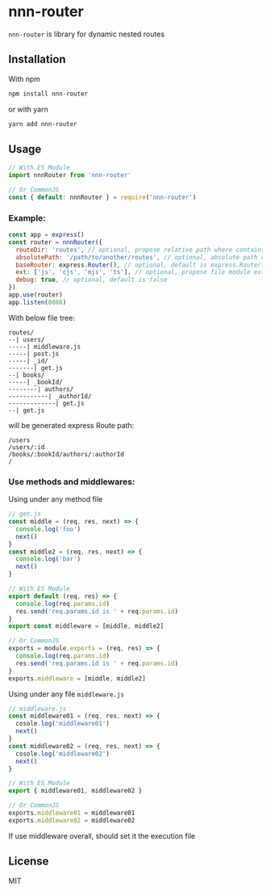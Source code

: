 # nnn-router

`nnn-router` is library for dynamic nested routes

## Installation
With npm
```sh
npm install nnn-router
```
or with yarn
```sh
yarn add nnn-router
```

## Usage
```js
// With ES Module
import nnnRouter from 'nnn-router'

// Or CommonJS
const { default: nnnRouter } = require('nnn-router')
```

### Example:
```js
const app = express()
const router = nnnRouter({
  routeDir: 'routes', // optional, propose relative path where contains route modules, default is `routes` directory inside current working directory
  absolutePath: '/path/to/another/routes', // optional, absolute path of `routes` directory. If this exists, this will be overrided `routeDir` option
  baseRouter: express.Router(), // optional, default is express.Router()
  ext: ['js', 'cjs', 'mjs', 'ts'], // optional, propose file module extensions to importing, default is ['js']
  debug: true, // optional, default is false
})
app.use(router)
app.listen(8080)
```

With below file tree:
```
routes/
--| users/
-----| middleware.js
-----| post.js
-----| _id/
-------| get.js
--| books/
-----| _bookId/
--------| authors/
-----------| _authorId/
-------------| get.js
--| get.js
```

will be generated express Route path:
```
/users
/users/:id
/books/:bookId/authors/:authorId
/
```

### Use methods and middlewares:
Using under any method file
```js
// get.js
const middle = (req, res, next) => {
  console.log('foo')
  next()
}
const middle2 = (req, res, next) => {
  console.log('bar')
  next()
}

// With ES Module
export default (req, res) => {
  console.log(req.params.id)
  res.send('req.params.id is ' + req.params.id)
}
export const middleware = [middle, middle2]

// Or CommonJS
exports = module.exports = (req, res) => {
  console.log(req.params.id)
  res.send('req.params.id is ' + req.params.id)
}
exports.middleware = [middle, middle2]
```

Using under any file `middleware.js`

```js
// middleware.js
const middleware01 = (req, res, next) => {
  cosole.log('middleware01')
  next()
}
const middleware02 = (req, res, next) => {
  cosole.log('middleware02')
  next()
}

// With ES Module
export { middleware01, middleware02 }

// Or CommonJS
exports.middleware01 = middleware01
exports.middleware02 = middleware02
```
If use middleware overall, should set it the execution file

## License
MIT
